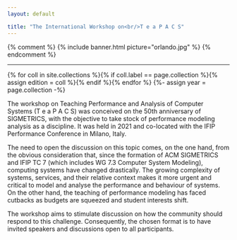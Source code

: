 ```yaml
---
layout: default

title: "The International Workshop on<br/>T e a P A C S"
---
```


{% comment %}
{% include banner.html picture="orlando.jpg" %}<!-- @IGNORE PREVIOUS: link -->
{% endcomment %}

---

{% for coll in site.collections %}{% if coll.label == page.collection %}{% assign edition = coll %}{% endif %}{% endfor %}
{%- assign year = page.collection -%}

The workshop on Teaching Performance and Analysis of Computer Systems (T e a P A C S) was conceived on the 50th anniversary of SIGMETRICS, with the objective to take stock of performance modeling analysis as a discipline. It was held in 2021 and co-located with the IFIP Performance Conference in Milano, Italy.

The need to open the discussion on this topic comes, on the one hand, from the obvious consideration that, since the formation of ACM SIGMETRICS and IFIP TC 7 (which includes WG 7.3 Computer System Modeling), computing systems have changed drastically. The growing complexity of systems, services, and their relative context makes it more urgent and critical to model and analyse the performance and behaviour of systems. On the other hand, the teaching of performance modeling has faced cutbacks as budgets are squeezed and student interests shift.

The workshop aims to stimulate discussion on how the community should respond to this challenge. Consequently, the chosen format is to have invited speakers and discussions open to all participants.
